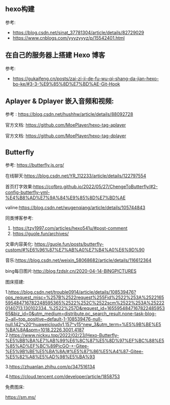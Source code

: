 ## hexo构建
 参考:
 - https://blog.csdn.net/sinat_37781304/article/details/82729029
 - https://www.cnblogs.com/yyyzyyyz/p/15542401.html


 ## 在自己的服务器上搭建 Hexo 博客
 参考:
 - https://gukaifeng.cn/posts/zai-zi-ji-de-fu-wu-qi-shang-da-jian-hexo-bo-ke/#3-3-%E9%85%8D%E7%BD%AE-Git-Hook

## Aplayer & Dplayer 嵌入音频和视频:

 参考   : https://blog.csdn.net/hushhw/article/details/88092728

 官方文档: https://github.com/MoePlayer/hexo-tag-aplayer

 官方文档: https://github.com/MoePlayer/hexo-tag-dplayer

 ## Butterfly

 参考: https://butterfly.js.org/

 在线聊天:https://blog.csdn.net/YR_112233/article/details/122797554

 首页打字效果:https://cofbro.github.io/2022/05/27/ChengeToButterfly/#2-config-butterfly-yml-%E4%B8%AD%E7%9A%84%E9%85%8D%E7%BD%AE

 valine:https://blog.csdn.net/wugenqiang/article/details/105744843

 同类博客参考:
 1. https://tzy1997.com/articles/hexo541u/#post-comment
 2. https://guole.fun/archives/


文章内容美化: https://guole.fun/posts/butterfly-custom/#%E6%96%87%E7%AB%A0%E7%B4%A0%E6%9D%90

音乐:https://blog.csdn.net/weixin_58068682/article/details/116612364

bing每日图片:http://blog.fzdslr.cn/2020-04-14-BINGPICTURES

图床搭建:

1.https://blog.csdn.net/trouble0914/article/details/108539476?ops_request_misc=%257B%2522request%255Fid%2522%253A%2522165595484716782248595365%2522%252C%2522scm%2522%253A%252220140713.130102334..%2522%257D&request_id=165595484716782248595365&biz_id=0&utm_medium=distribute.pc_search_result.none-task-blog-2~all~top_positive~default-1-108539476-null-null.142^v20^huaweicloudv1,157^v15^new_3&utm_term=%E5%9B%BE%E5%BA%8A&spm=1018.2226.3001.4187
2.https://www.nickxu.top/2022/02/23/Hexo-Butterfly-%E5%BB%BA%E7%AB%99%E6%8C%87%E5%8D%97%EF%BC%88%E5%85%AD%EF%BC%89PicGO-+-Gitee-%E5%9B%BE%E5%BA%8A/#%E5%87%86%E5%A4%87-Gitee-%E5%82%A8%E5%AD%98%E5%BA%93

3.https://zhuanlan.zhihu.com/p/347516134 

4.https://cloud.tencent.com/developer/article/1858753

免费图床:

https://sm.ms/